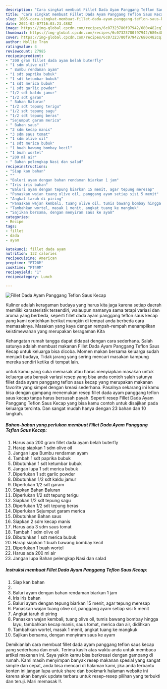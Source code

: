 ```yaml
---
description: "Cara singkat membuat Fillet Dada Ayam Panggang Teflon Saus Kecap minggu ini"
title: "Cara singkat membuat Fillet Dada Ayam Panggang Teflon Saus Kecap minggu ini"
slug: 1085-cara-singkat-membuat-fillet-dada-ayam-panggang-teflon-saus-kecap-minggu-ini
date: 2021-02-07T16:03:23.488Z
image: https://img-global.cpcdn.com/recipes/6c07323780f97942/680x482cq70/fillet-dada-ayam-panggang-teflon-saus-kecap-foto-resep-utama.jpg
thumbnail: https://img-global.cpcdn.com/recipes/6c07323780f97942/680x482cq70/fillet-dada-ayam-panggang-teflon-saus-kecap-foto-resep-utama.jpg
cover: https://img-global.cpcdn.com/recipes/6c07323780f97942/680x482cq70/fillet-dada-ayam-panggang-teflon-saus-kecap-foto-resep-utama.jpg
author: Mollie Tran
ratingvalue: 4
reviewcount: 27985
recipeingredient:
- "200 gram fillet dada ayam belah buterfly"
- "1 sdm olive oil"
- " Bumbu rendaman ayam"
- "1 sdt paprika bubuk"
- "1 sdt ketumbar bubuk"
- "1 sdt merica bubuk"
- "1 sdt garlic powder"
- "1/2 sdt kaldu jamur"
- "1/2 sdt garam"
- " Bahan Baluran"
- "1/2 sdt tepung terigu"
- "1/2 sdt tepung sagu"
- "1/2 sdt tepung beras"
- "Sejumput garam merica"
- " Bahan saus"
- "2 sdm kecap manis"
- "3 sdm saus tomat"
- "1 sdm olive oil"
- "1 sdt merica bubuk"
- "1 buah bawang bombay kecil"
- "1 buah wortel"
- "200 ml air"
- " Bahan pelengkap Nasi dan salad"
recipeinstructions:
- "Siap kan bahan"
- ""
- "Baluri ayam dengan bahan rendaman biarkan 1 jam"
- "Iris iris bahan"
- "Baluri ayam dengan tepung biarkan 15 menit, agar tepung meresap"
- "Panaskan wajan tuang olive oil, panggang ayam setiap sisi 5 menit"
- "Angkat taruh di piring"
- "Panaskan wajan kembali, tuang olive oil, tumis bawang bombay hingga layu, tambahkan kecap manis, saus tomat, merica dan air, didihkan"
- "Tambahkan wortel, masak 1 menit, angkat tuang ke mangkuk"
- "Sajikan bersama, dengan menyiram saus ke ayam"
categories:
- Recipe
tags:
- fillet
- dada
- ayam

katakunci: fillet dada ayam 
nutrition: 132 calories
recipecuisine: American
preptime: "PT28M"
cooktime: "PT49M"
recipeyield: "1"
recipecategory: Lunch

---
```



![Fillet Dada Ayam Panggang Teflon Saus Kecap](https://img-global.cpcdn.com/recipes/6c07323780f97942/680x482cq70/fillet-dada-ayam-panggang-teflon-saus-kecap-foto-resep-utama.jpg)

Kuliner adalah keragaman budaya yang harus kita jaga karena setiap daerah memiliki karasteristik tersendiri, walaupun namanya sama tetapi variasi dan aroma yang berbeda, seperti fillet dada ayam panggang teflon saus kecap yang kami contohkan berikut mungkin di tempat anda berbeda cara memasaknya. Masakan yang kaya dengan rempah-rempah menampilkan keistimewahan yang merupakan keragaman Kita

Kehangatan rumah tangga dapat didapat dengan cara sederhana. Salah satunya adalah membuat makanan Fillet Dada Ayam Panggang Teflon Saus Kecap untuk keluarga bisa dicoba. Momen makan bersama keluarga sudah menjadi budaya, Tidak jarang yang sering mencari masakan kampung mereka sendiri ketika di tempat lain.



untuk kamu yang suka memasak atau harus menyiapkan masakan untuk keluarga ada banyak variasi resep yang bisa anda contoh salah satunya fillet dada ayam panggang teflon saus kecap yang merupakan makanan favorite yang simpel dengan kreasi sederhana. Pasalnya sekarang ini kamu bisa dengan gampang menemukan resep fillet dada ayam panggang teflon saus kecap tanpa harus bersusah payah.
Seperti resep Fillet Dada Ayam Panggang Teflon Saus Kecap yang bisa kamu contoh untuk disajikan pada keluarga tercinta. Dan sangat mudah hanya dengan 23 bahan dan 10 langkah.


<!--inarticleads1-->

##### Bahan-bahan yang perlukan membuat Fillet Dada Ayam Panggang Teflon Saus Kecap:

1. Harus ada 200 gram fillet dada ayam belah buterfly
1. Harap siapkan 1 sdm olive oil
1. Jangan lupa  Bumbu rendaman ayam
1. Tambah 1 sdt paprika bubuk
1. Dibutuhkan 1 sdt ketumbar bubuk
1. Jangan lupa 1 sdt merica bubuk
1. Diperlukan 1 sdt garlic powder
1. Dibutuhkan 1/2 sdt kaldu jamur
1. Diperlukan 1/2 sdt garam
1. Siapkan  Bahan Baluran
1. Diperlukan 1/2 sdt tepung terigu
1. Siapkan 1/2 sdt tepung sagu
1. Diperlukan 1/2 sdt tepung beras
1. Diperlukan Sejumput garam merica
1. Dibutuhkan  Bahan saus
1. Siapkan 2 sdm kecap manis
1. Harus ada 3 sdm saus tomat
1. Tambah 1 sdm olive oil
1. Dibutuhkan 1 sdt merica bubuk
1. Harap siapkan 1 buah bawang bombay kecil
1. Diperlukan 1 buah wortel
1. Harus ada 200 ml air
1. Jangan lupa  Bahan pelengkap Nasi dan salad




<!--inarticleads2-->

##### Instruksi membuat  Fillet Dada Ayam Panggang Teflon Saus Kecap:

1. Siap kan bahan
1. 
1. Baluri ayam dengan bahan rendaman biarkan 1 jam
1. Iris iris bahan
1. Baluri ayam dengan tepung biarkan 15 menit, agar tepung meresap
1. Panaskan wajan tuang olive oil, panggang ayam setiap sisi 5 menit
1. Angkat taruh di piring
1. Panaskan wajan kembali, tuang olive oil, tumis bawang bombay hingga layu, tambahkan kecap manis, saus tomat, merica dan air, didihkan
1. Tambahkan wortel, masak 1 menit, angkat tuang ke mangkuk
1. Sajikan bersama, dengan menyiram saus ke ayam




Demikianlah cara membuat fillet dada ayam panggang teflon saus kecap yang sederhana dan enak. Terima kasih atas waktu anda untuk membaca artikel makanan ini. Saya yakin kamu bisa berkreasi dengan gampang di rumah. Kami masih menyimpan banyak resep makanan spesial yang sangat simple dan cepat, anda bisa mencari di halaman kami, jika anda terbantu konten ini jangan lupa untuk share dan bookmark halaman website ini karena akan banyak update terbaru untuk resep-resep pilihan yang terbukti dan teruji. Mari memasak !!. 
